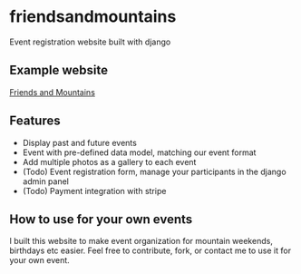 # friendsandmountains
Event registration website built with django

## Example website
[Friends and Mountains](http://friends-and-mountains.ch/)

## Features
- Display past and future events
- Event with pre-defined data model, matching our event format
- Add multiple photos as a gallery to each event
- (Todo) Event registration form, manage your participants in the django admin panel
- (Todo) Payment integration with stripe

## How to use for your own events
I built this website to make event organization for mountain weekends, birthdays etc easier. Feel free to contribute, fork, or contact me to use it for your own event.
